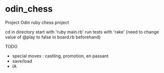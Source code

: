 # odin_chess
Project Odin ruby chess project

cd in directory
start with 'ruby main.rb'
run tests with 'rake' (need to change value of @play to false in board.rb beforehand)

TODO
- special moves : castling, promotion, en passant
- save/load
- IA

